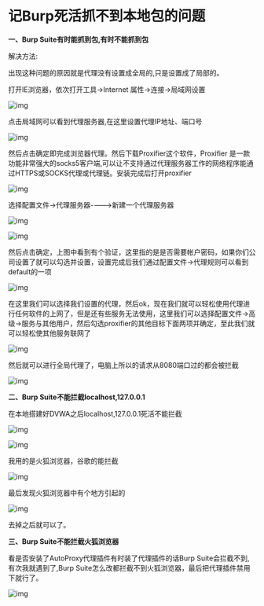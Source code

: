 # 记Burp死活抓不到本地包的问题

**一、Burp Suite有时能抓到包,有时不能抓到包**

解决方法:

出现这种问题的原因就是代理没有设置成全局的,只是设置成了局部的。

打开IE浏览器，依次打开工具->Internet 属性->连接->局域网设置

![img](http://img.blog.csdn.net/20170210154611749)

点击局域网可以看到代理服务器,在这里设置代理IP地址、端口号

![img](http://img.blog.csdn.net/20170210154712407)

然后点击确定即完成浏览器代理。然后下载Proxifier这个软件，Proxifier 是一款功能非常强大的socks5客户端,可以让不支持通过代理服务器工作的网络程序能通过HTTPS或SOCKS代理或代理链。安装完成后打开proxifier

![img](http://img.blog.csdn.net/20170210155138801)

选择配置文件->代理服务器---->新建一个代理服务器

![img](http://img.blog.csdn.net/20170210155331634)

![img](http://img.blog.csdn.net/20170210155615044)

然后点击确定，上图中看到有个验证，这里指的是是否需要帐户密码，如果你们公司设置了就可以勾选并设置，设置完成后我们通过配置文件->代理规则可以看到default的一项

![img](http://img.blog.csdn.net/20170210161155982)

在这里我们可以选择我们设置的代理，然后ok，现在我们就可以轻松使用代理进行任何软件的上网了，但是还有些服务无法使用，这里我们可以选择配置文件->高级->服务与其他用户，然后勾选proxifier的其他目标下面两项并确定，至此我们就可以轻松使其他服务联网了

![img](http://img.blog.csdn.net/20170210161020564)

然后就可以进行全局代理了，电脑上所以的请求从8080端口过的都会被拦截

![img](http://img.blog.csdn.net/20170210161505828)

**二、Burp Suite不能拦截localhost,127.0.0.1**

在本地搭建好DVWA之后localhost,127.0.0.1死活不能拦截

![img](http://img.blog.csdn.net/20170210161804932)

![img](http://img.blog.csdn.net/20170210161859954)

我用的是火狐浏览器，谷歌的能拦截

![img](http://img.blog.csdn.net/20170210162336518)

最后发现火狐浏览器中有个地方引起的

![img](http://img.blog.csdn.net/20170210162659895)

去掉之后就可以了。

**三、Burp Suite不能拦截火狐浏览器**

看是否安装了AutoProxy代理插件有时装了代理插件的话Burp Suite会拦截不到,有次我就遇到了,Burp Suite怎么改都拦截不到火狐浏览器，最后把代理插件禁用下就行了。

![img](http://img.blog.csdn.net/20170210220556861)
